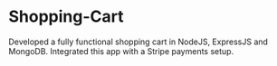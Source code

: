 # Shopping-Cart

Developed a fully functional shopping cart in NodeJS, ExpressJS and MongoDB. Integrated this app with a Stripe payments setup.
